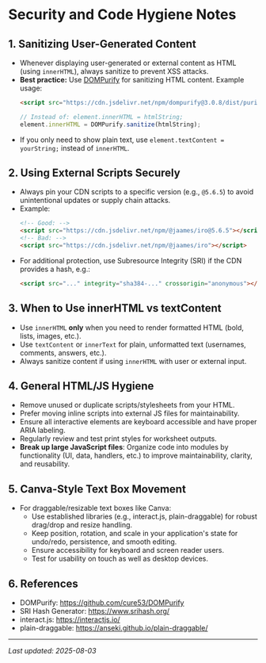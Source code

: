 # Security and Code Hygiene Notes

## 1. Sanitizing User-Generated Content
- Whenever displaying user-generated or external content as HTML (using `innerHTML`), always sanitize to prevent XSS attacks.
- **Best practice:** Use [DOMPurify](https://github.com/cure53/DOMPurify) for sanitizing HTML content. Example usage:
  ```html
  <script src="https://cdn.jsdelivr.net/npm/dompurify@3.0.8/dist/purify.min.js"></script>
  ```
  ```js
  // Instead of: element.innerHTML = htmlString;
  element.innerHTML = DOMPurify.sanitize(htmlString);
  ```
- If you only need to show plain text, use `element.textContent = yourString;` instead of `innerHTML`.

## 2. Using External Scripts Securely
- Always pin your CDN scripts to a specific version (e.g., `@5.6.5`) to avoid unintentional updates or supply chain attacks.
- Example:
  ```html
  <!-- Good: -->
  <script src="https://cdn.jsdelivr.net/npm/@jaames/iro@5.6.5"></script>
  <!-- Bad: -->
  <script src="https://cdn.jsdelivr.net/npm/@jaames/iro"></script>
  ```
- For additional protection, use Subresource Integrity (SRI) if the CDN provides a hash, e.g.:
  ```html
  <script src="..." integrity="sha384-..." crossorigin="anonymous"></script>
  ```

## 3. When to Use innerHTML vs textContent
- Use `innerHTML` **only** when you need to render formatted HTML (bold, lists, images, etc.).
- Use `textContent` or `innerText` for plain, unformatted text (usernames, comments, answers, etc.).
- Always sanitize content if using `innerHTML` with user or external input.

## 4. General HTML/JS Hygiene
- Remove unused or duplicate scripts/stylesheets from your HTML.
- Prefer moving inline scripts into external JS files for maintainability.
- Ensure all interactive elements are keyboard accessible and have proper ARIA labeling.
- Regularly review and test print styles for worksheet outputs.
- **Break up large JavaScript files**: Organize code into modules by functionality (UI, data, handlers, etc.) to improve maintainability, clarity, and reusability.

## 5. Canva-Style Text Box Movement
- For draggable/resizable text boxes like Canva:
  - Use established libraries (e.g., interact.js, plain-draggable) for robust drag/drop and resize handling.
  - Keep position, rotation, and scale in your application's state for undo/redo, persistence, and smooth editing.
  - Ensure accessibility for keyboard and screen reader users.
  - Test for usability on touch as well as desktop devices.

## 6. References
- DOMPurify: https://github.com/cure53/DOMPurify
- SRI Hash Generator: https://www.srihash.org/
- interact.js: https://interactjs.io/
- plain-draggable: https://anseki.github.io/plain-draggable/

---
_Last updated: 2025-08-03_